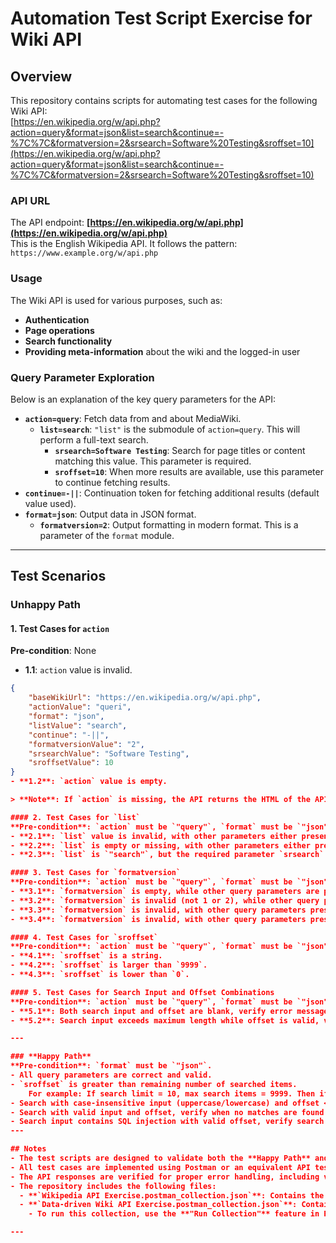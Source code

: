 # Automation Test Script Exercise for Wiki API

## Overview
This repository contains scripts for automating test cases for the following Wiki API:  
[https://en.wikipedia.org/w/api.php?action=query&format=json&list=search&continue=-%7C%7C&formatversion=2&srsearch=Software%20Testing&sroffset=10](https://en.wikipedia.org/w/api.php?action=query&format=json&list=search&continue=-%7C%7C&formatversion=2&srsearch=Software%20Testing&sroffset=10)

### API URL
The API endpoint: **[https://en.wikipedia.org/w/api.php](https://en.wikipedia.org/w/api.php)**  
This is the English Wikipedia API. It follows the pattern:  
`https://www.example.org/w/api.php`

### Usage
The Wiki API is used for various purposes, such as:
- **Authentication**  
- **Page operations**  
- **Search functionality**  
- **Providing meta-information** about the wiki and the logged-in user  

### Query Parameter Exploration
Below is an explanation of the key query parameters for the API:

- **`action=query`**: Fetch data from and about MediaWiki.  
  - **`list=search`**: `"list"` is the submodule of `action=query`. This will perform a full-text search.  
    - **`srsearch=Software Testing`**: Search for page titles or content matching this value. This parameter is required.  
    - **`sroffset=10`**: When more results are available, use this parameter to continue fetching results.  
- **`continue=-||`**: Continuation token for fetching additional results (default value used).  
- **`format=json`**: Output data in JSON format.  
  - **`formatversion=2`**: Output formatting in modern format. This is a parameter of the `format` module.

---

## Test Scenarios

### **Unhappy Path**
#### 1. Test Cases for `action`
**Pre-condition**: None  
- **1.1**: `action` value is invalid.

```json
{
    "baseWikiUrl": "https://en.wikipedia.org/w/api.php",
    "actionValue": "queri",
    "format": "json",
    "listValue": "search",
    "continue": "-||",
    "formatversionValue": "2",
    "srsearchValue": "Software Testing",
    "sroffsetValue": 10
}  
- **1.2**: `action` value is empty.  

> **Note**: If `action` is missing, the API returns the HTML of the API documentation page. No test case was written for this scenario.

#### 2. Test Cases for `list`
**Pre-condition**: `action` must be `"query"`, `format` must be `"json"`.  
- **2.1**: `list` value is invalid, with other parameters either present or missing.  
- **2.2**: `list` is empty or missing, with other parameters either present or missing.  
- **2.3**: `list` is `"search"`, but the required parameter `srsearch` is missing.  

#### 3. Test Cases for `formatversion`
**Pre-condition**: `action` must be `"query"`, `format` must be `"json"`.  
- **3.1**: `formatversion` is empty, while other query parameters are present.  
- **3.2**: `formatversion` is invalid (not 1 or 2), while other query parameters are present.  
- **3.3**: `formatversion` is invalid, with other query parameters present, but `list` is missing, empty, or invalid.  
- **3.4**: `formatversion` is invalid, with other query parameters present, but `srsearch` is missing.  

#### 4. Test Cases for `sroffset`
**Pre-condition**: `action` must be `"query"`, `format` must be `"json"`, `list` must be `"search"`, and `srsearch` must be present.  
- **4.1**: `sroffset` is a string.  
- **4.2**: `sroffset` is larger than `9999`.  
- **4.3**: `sroffset` is lower than `0`.

#### 5. Test Cases for Search Input and Offset Combinations
**Pre-condition**: `action` must be `"query"`, `format` must be `"json"`, `list` must be `"search"`
- **5.1**: Both search input and offset are blank, verify error message
- **5.2**: Search input exceeds maximum length while offset is valid, verify error message

---

### **Happy Path**
**Pre-condition**: `format` must be `"json"`.  
- All query parameters are correct and valid.
- `sroffset` is greater than remaining number of searched items.
    For example: If search limit = 10, max search items = 9999. Then if sroffset > 9990, number of items remains should be = max seach items - sroffset.
- Search with case-insensitive input (uppercase/lowercase) and offset < 0, verify search matches are found correctly
- Search with valid input and offset, verify when no matches are found
- Search input contains SQL injection with valid offset, verify search match is found 
---

## Notes
- The test scripts are designed to validate both the **Happy Path** and **Unhappy Path** scenarios.  
- All test cases are implemented using Postman or an equivalent API testing tool to ensure proper handling of query parameters and responses.
- The API responses are verified for proper error handling, including validating error codes and error messages.
- The repository includes the following files:
  - **`Wikipedia API Exercise.postman_collection.json`**: Contains the test cases in separate requests.
  - **`Data-driven Wiki API Exercise.postman_collection.json`**: Contains a single request that handles all the test cases.  
    - To run this collection, use the **"Run Collection"** feature in Postman and select the **`wikiApiData.json`** file as the Data File.

---

